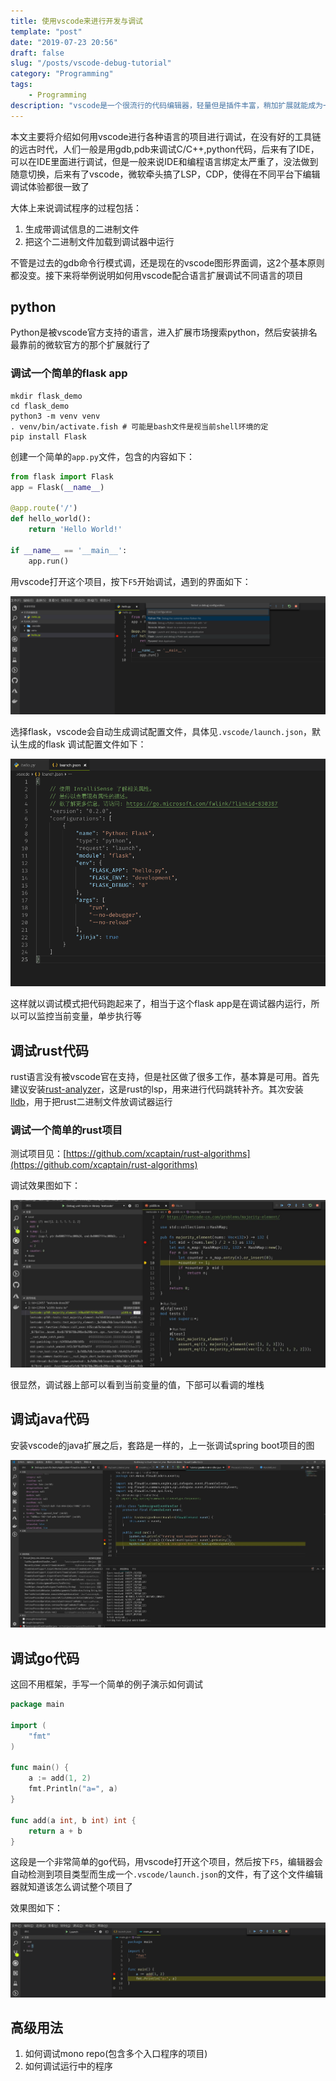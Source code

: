 ```yaml
---
title: 使用vscode来进行开发与调试
template: "post"
date: "2019-07-23 20:56"
draft: false
slug: "/posts/vscode-debug-tutorial"
category: "Programming"
tags:
    - Programming
description: "vscode是一个很流行的代码编辑器，轻量但是插件丰富，稍加扩展就能成为一款强大的IDE，对编码效率有很大的提升"
---
```


本文主要将介绍如何用vscode进行各种语言的项目进行调试，在没有好的工具链的远古时代，人们一般是用gdb,pdb来调试C/C++,python代码，后来有了IDE，可以在IDE里面进行调试，但是一般来说IDE和编程语言绑定太严重了，没法做到随意切换，后来有了vscode，微软牵头搞了LSP，CDP，使得在不同平台下编辑调试体验都很一致了

大体上来说调试程序的过程包括：

1. 生成带调试信息的二进制文件
2. 把这个二进制文件加载到调试器中运行

不管是过去的gdb命令行模式调，还是现在的vscode图形界面调，这2个基本原则都没变。接下来将举例说明如何用vscode配合语言扩展调试不同语言的项目

## python

Python是被vscode官方支持的语言，进入扩展市场搜索python，然后安装排名最靠前的微软官方的那个扩展就行了

### 调试一个简单的flask app

```shell
mkdir flask_demo
cd flask_demo
python3 -m venv venv
. venv/bin/activate.fish # 可能是bash文件是视当前shell环境的定
pip install Flask
```

创建一个简单的`app.py`文件，包含的内容如下：

```python
from flask import Flask
app = Flask(__name__)

@app.route('/')
def hello_world():
    return 'Hello World!'

if __name__ == '__main__':
    app.run()
```

用vscode打开这个项目，按下`F5`开始调试，遇到的界面如下：

![flask app](./python-flask-1.png)

选择flask，vscode会自动生成调试配置文件，具体见`.vscode/launch.json`，默认生成的flask 调试配置文件如下：

![flask vscode launch file](./python-flask-2.png)

这样就以调试模式把代码跑起来了，相当于这个flask app是在调试器内运行，所以可以监控当前变量，单步执行等

## 调试rust代码

rust语言没有被vscode官在支持，但是社区做了很多工作，基本算是可用。首先建议安装[rust-analyzer](https://github.com/rust-analyzer/rust-analyzer)，这是rust的lsp，用来进行代码跳转补齐。其次安装[lldb](https://marketplace.visualstudio.com/items?itemName=vadimcn.vscode-lldb)，用于把rust二进制文件放调试器运行

### 调试一个简单的rust项目

测试项目见：[https://github.com/xcaptain/rust-algorithms](https://github.com/xcaptain/rust-algorithms)

调试效果图如下：

![rust-vscode-debug-demo](./rust-vscode-debug-1.jpeg)

很显然，调试器上部可以看到当前变量的值，下部可以看调的堆栈

## 调试java代码

安装vscode的java扩展之后，套路是一样的，上一张调试spring boot项目的图

![vscode-springboot-debug-demo](./java-vscode-debug-1.jpeg)

## 调试go代码

这回不用框架，手写一个简单的例子演示如何调试

```go
package main

import (
	"fmt"
)

func main() {
	a := add(1, 2)
	fmt.Println("a=", a)
}

func add(a int, b int) int {
	return a + b
}
```

这段是一个非常简单的go代码，用vscode打开这个项目，然后按下`F5`，编辑器会自动检测到项目类型而生成一个`.vscode/launch.json`的文件，有了这个文件编辑器就知道该怎么调试整个项目了

效果图如下：

![go-vscode-debug](./go-vscode-debug-1.png)

## 高级用法

1. 如何调试mono repo(包含多个入口程序的项目)
2. 如何调试运行中的程序
